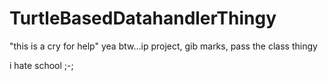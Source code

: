 # TurtleBasedDatahandlerThingy
"this is a cry for help"
yea btw...ip project, gib marks, pass the class thingy

i hate school ;-;

